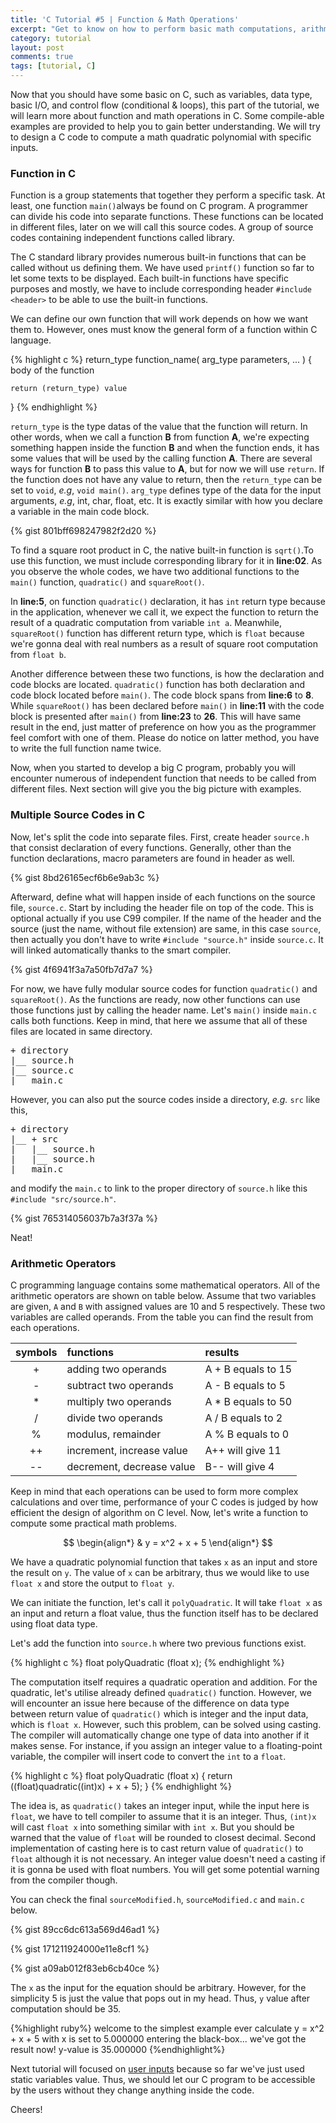 ```yaml
---
title: 'C Tutorial #5 | Function & Math Operations'
excerpt: "Get to know on how to perform basic math computations, arithmetic and logic."
category: tutorial
layout: post
comments: true
tags: [tutorial, C]
---
```


Now that you should have some basic on C, such as variables, data type, basic I/O, and control flow (conditional & loops), this part of the tutorial, we will learn more about function and math operations in C. Some compile-able examples are provided to help you to gain better understanding. We will try to design a C code to compute a math quadratic polynomial with specific inputs.

### Function in C

Function is a group statements that together they perform a specific task. At least, one function `main()`always be found on C program. A programmer can divide his code into separate functions. These functions can be located in different files, later on we will call this source codes. A group of source codes containing independent functions called library.

The C standard library provides numerous built-in functions that can be called without us defining them. We have used `printf()` function so far to let some texts to be displayed. Each built-in functions have specific purposes and mostly, we have to include corresponding header `#include <header>` to be able to use the built-in functions.

We can define our own function that will work depends on how we want them to. However, ones must know the general form of a function within C language.

{% highlight c %}
return_type function_name( arg_type parameters, ... )
{
    body of the function

    return (return_type) value
}
{% endhighlight %}

`return_type` is the type datas of the value that the function will return. In other words, when we call a function **B** from function **A**, we're expecting something happen inside the function **B** and when the function ends, it has some values that will be used by the calling function **A**. There are several ways for function **B** to pass this value to **A**, but for now we will use `return`. If the function does not have any value to return, then the `return_type` can be set to `void`, *e.g*, `void main()`. `arg_type` defines type of the data for the input arguments, *e.g*, int, char, float, etc. It is exactly similar with how you declare a variable in the main code block.

{% gist 801bff698247982f2d20 %}

To find a square root product in C, the native built-in function is `sqrt()`.To use this function, we must include corresponding library for it in **line:02**. As you observe the whole codes, we have two additional functions to the `main()` function, `quadratic()` and `squareRoot()`.   

In **line:5**, on function `quadratic()` declaration, it has `int` return type because in the application, whenever we call it, we expect the function to return the result of a quadratic computation from variable `int a`. Meanwhile, `squareRoot()` function has different return type, which is `float` because we're gonna deal with real numbers as a result of square root computation from `float b`.

Another difference between these two functions, is how the declaration and code blocks are located. `quadratic()` function has both declaration and code block located before `main()`. The code block spans from **line:6** to **8**. While `squareRoot()` has been declared before `main()` in **line:11** with the code block is presented after `main()` from **line:23** to **26**. This will have same result in the end, just matter of preference on how you as the programmer feel comfort with one of them. Please do notice on latter method, you have to write the full function name twice. 

Now, when you started to develop a big C program, probably you will encounter numerous of independent function that needs to be called from different files. Next section will give you the big picture with examples.

### Multiple Source Codes in C

Now, let's split the code into separate files. First, create header `source.h` that consist declaration of every functions. Generally, other than the function declarations, macro parameters are found in header as well. 

{% gist 8bd26165ecf6b6e9ab3c %}

Afterward, define what will happen inside of each functions on the source file, `source.c`. Start by including the header file on top of the code. This is optional actually if you use C99 compiler. If the name of the header and the source (just the name, without file extension) are same, in this case `source`, then actually you don't have to write `#include "source.h"` inside `source.c`. It will linked automatically thanks to the smart compiler. 

{% gist 4f6941f3a7a50fb7d7a7 %}

For now, we have fully modular source codes for function `quadratic()` and `squareRoot()`. As the functions are ready, now other functions can use those functions just by calling the header name. Let's `main()` inside `main.c` calls both functions. Keep in mind, that here we assume that all of these files are located in same directory. 

<pre>
+ directory
|__ source.h
|__ source.c
|__ main.c
</pre>

However, you can also put the source codes inside a directory, *e.g.* `src` like this,

<pre>
+ directory
|__ + src
|   |__ source.h
|   |__ source.h
|__ main.c
</pre>

and modify the `main.c` to link to the proper directory of `source.h` like this `#include "src/source.h"`.

{% gist 765314056037b7a3f37a %}

Neat!

### Arithmetic Operators

C programming language contains some mathematical operators. All of the arithmetic operators are shown on table below. Assume that two variables are given, `A` and `B` with assigned values are 10 and 5 respectively. These two variables are called operands. From the table you can find the result from each operations.


| **symbols** |        **functions**        | 	**results** 		|
|:------:|:----------------------|:-------------------|
|    +   | adding two operands   | A + B equals to 15  |
|    -   | subtract two operands | A - B equals to 5   |
|    *   | multiply two operands               | A * B equals to 50  |
|    /   | divide two operands                 | A / B equals to 2   |
|    %   | modulus, remainder     | A % B equals to 0   |
| 	 ++  | increment, increase value | A++ will give 11    |
|    --  | decrement, decrease value | B-- will give 4     |

Keep in mind that each operations can be used to form more complex calculations and over time, performance of your C codes is judged by how efficient the design of algorithm on C level. Now, let's write a function to compute some practical math problems.

$$
\begin{align*}
	& y = x^2 + x + 5
\end{align*}
$$

We have a quadratic polynomial function that takes `x` as an input and store the result on `y`. The value of `x` can be arbitrary, thus we would like to use `float x` and store the output to `float y`.

We can initiate the function, let's call it `polyQuadratic`. It will take `float x` as an input and return a float value, thus the function itself has to be declared using float data type. 

Let's add the function into `source.h` where two previous functions exist.

{% highlight c %}
float polyQuadratic (float x);
{% endhighlight %}

The computation itself requires a quadratic operation and addition. For the quadratic, let's utilise already defined `quadratic()` function. However, we will encounter an issue here because of the difference on data type between return value of `quadratic()` which is integer and the input data, which is `float x`. However, such this problem, can be solved using casting. The compiler will automatically change one type of data into another if it makes sense. For instance, if you assign an integer value to a floating-point variable, the compiler will insert code to convert the `int` to a `float`.

{% highlight c %}
float polyQuadratic (float x)
{
	return ((float)quadratic((int)x) + x + 5);
}
{% endhighlight %}

The idea is, as `quadratic()` takes an integer input, while the input here is `float`, we have to tell compiler to assume that it is an integer. Thus, `(int)x` will cast `float x` into something similar with `int x`. But you should be warned that the value of `float` will be rounded to closest decimal. Second implementation of casting here is to cast return value of `quadratic()` to `float` although it is not necessary. An integer value doesn't need a casting if it is gonna be used with float numbers. You will get some potential warning from the compiler though.

You can check the final `sourceModified.h`, `sourceModified.c` and `main.c` below. 

{% gist 89cc6dc613a569d46ad1 %}

{% gist 171211924000e11e8cf1 %}

{% gist a09ab012f83eb6cb40ce %}

The `x` as the input for the equation should be arbitrary. However, for the simplicity 5 is just the value that pops out in my head. Thus, `y` value after computation should be 35.

{%highlight ruby%}
welcome to the simplest example ever
calculate y = x^2 + x + 5 with x is set to 5.000000
entering the black-box...
we've got the result now!
y-value is 35.000000
{%endhighlight%}

Next tutorial will focused on [user inputs][1] because so far we've just used static variables value. Thus, we should let our C program to be accessible by the users without they change anything inside the code. 

Cheers!

[1]: http://yanuartadityan.github.io/tutorial/c-tutor-6